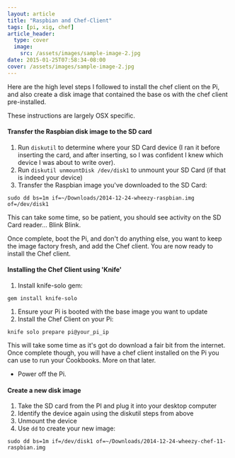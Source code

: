 ```yaml
---
layout: article
title: "Raspbian and Chef-Client"
tags: [pi, xig, chef]
article_header:
  type: cover
  image:
    src: /assets/images/sample-image-2.jpg
date: 2015-01-25T07:58:34-08:00
cover: /assets/images/sample-image-2.jpg
---
```

Here are the high level steps I followed to install the chef client on the Pi, and also create a disk image that contained the base os with the chef client pre-installed.
<!--more-->
These instructions are largely OSX specific.

#### Transfer the Raspbian disk image to the SD card
1. Run `diskutil` to determine where your SD Card device (I ran it before inserting the card, and after inserting, so I was confident I knew which device I was about to write over).
1. Run `diskutil unmountDisk /dev/disk1` to unmount your SD Card (if that is indeed your device)
1. Transfer the Raspbian image you've downloaded to the SD Card:
```
sudo dd bs=1m if=~/Downloads/2014-12-24-wheezy-raspbian.img of=/dev/disk1
```

This can take some time, so be patient, you should see activity on the SD Card reader... Blink Blink.

Once complete, boot the Pi, and don't do anything else, you want to keep the image factory fresh, and add the Chef client. You are now ready to install the Chef client.


#### Installing the Chef Client using 'Knife'
1. Install knife-solo gem:
```
gem install knife-solo
```
1. Ensure your Pi is booted with the base image you want to update
1. Install the Chef Client on your Pi:
```
knife solo prepare pi@your_pi_ip
```

This will take some time as it's got do download a fair bit from the internet. Once complete though, you will have a chef client installed on the Pi you can use to run your Cookbooks. More on that later.


* Power off the Pi.

#### Create a new disk image
1. Take the SD card from the PI and plug it into your desktop computer
1. Identify the device again using the diskutil steps from above
1. Unmount the device
1. Use `dd` to create your new image:

~~~
sudo dd bs=1m if=/dev/disk1 of=~/Downloads/2014-12-24-wheezy-chef-11-raspbian.img
~~~
